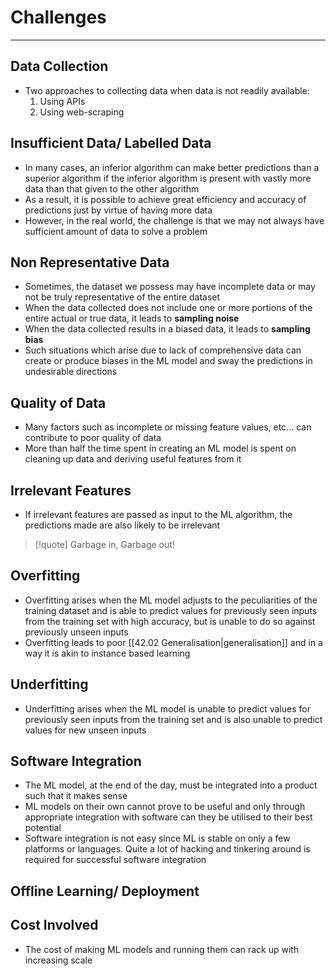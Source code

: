 # Challenges
---
## Data Collection
- Two approaches to collecting data when data is not readily available:
	1. Using APIs
	2. Using web-scraping

## Insufficient Data/ Labelled Data
- In many cases, an inferior algorithm can make better predictions than a superior algorithm if the inferior algorithm is present with vastly more data than that given to the other algorithm
- As a result, it is possible to achieve great efficiency and accuracy of predictions just by virtue of having more data
- However, in the real world, the challenge is that we may not always have sufficient amount of data to solve a problem

## Non Representative Data
- Sometimes, the dataset we possess may have incomplete data or may not be truly representative of the entire dataset
- When the data collected does not include one or more portions of the entire actual or true data, it leads to **sampling noise**
- When the data collected results in a biased data, it leads to **sampling bias**
- Such situations which arise due to lack of comprehensive data can create or produce biases in the ML model and sway the predictions in undesirable directions

## Quality of Data
- Many factors such as incomplete or missing feature values, etc... can contribute to poor quality of data
- More than half the time spent in creating an ML model is spent on cleaning up data and deriving useful features from it

## Irrelevant Features
- If irrelevant features are passed as input to the ML algorithm, the predictions made are also likely to be irrelevant

> [!quote] Garbage in, Garbage out!

## Overfitting
- Overfitting arises when the ML model adjusts to the peculiarities of the training dataset and is able to predict values for previously seen inputs from the training set with high accuracy, but is unable to do so against previously unseen inputs
- Overfitting leads to poor [[42.02 Generalisation|generalisation]] and in a way it is akin to instance based learning

## Underfitting
- Underfitting arises when the ML model is unable to predict values for previously seen inputs from the training set and is also unable to predict values for new unseen inputs

## Software Integration
- The ML model, at the end of the day, must be integrated into a product such that it makes sense
- ML models on their own cannot prove to be useful and only through appropriate integration with software can they be utilised to their best potential
- Software integration is not easy since ML is stable on only a few platforms or languages. Quite a lot of hacking and tinkering around is required for successful software integration

## Offline Learning/ Deployment

## Cost Involved
- The cost of making ML models and running them can rack up with increasing scale